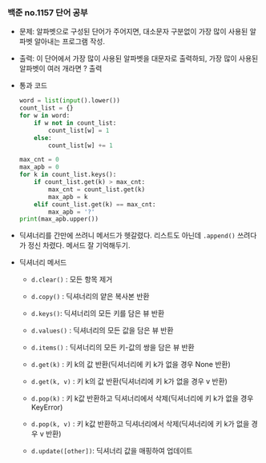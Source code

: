 ### 백준 no.1157 단어 공부

- 문제: 알파벳으로 구성된 단어가 주어지면, 대소문자 구분없이 가장 많이 사용된 알파벳 알아내는 프로그램 작성.

- 출력: 이 단어에서 가장 많이 사용된 알파벳을 대문자로 출력하되, 가장 많이 사용된 알파벳이 여러 개라면 ? 출력

- 통과 코드
  
  ```python
  word = list(input().lower())
  count_list = {}
  for w in word:
      if w not in count_list:
          count_list[w] = 1
      else:
          count_list[w] += 1
  
  max_cnt = 0
  max_apb = 0
  for k in count_list.keys():
      if count_list.get(k) > max_cnt:
          max_cnt = count_list.get(k)
          max_apb = k
      elif count_list.get(k) == max_cnt:
          max_apb = '?'
  print(max_apb.upper())
  
  ```



- 딕셔너리를 간만에 쓰려니 메서드가 헷갈렸다. 리스트도 아닌데 `.append()` 쓰려다가 정신 차렸다. 메서드 잘 기억해두기. 

- 딕셔너리 메서드
  
  - `d.clear()` : 모든 항목 제거
  
  - `d.copy()` : 딕셔너리의 얕은 복사본 반환
  
  - `d.keys()`: 딕셔너리의 모든 키를 담은 뷰 반환
  
  - `d.values()` : 딕셔너리의 모든 값을 담은 뷰 반환
  
  - `d.items()` : 딕셔너리의 모든 키-값의 쌍을 담은 뷰 반환
  
  - `d.get(k)` : 키 k의 값 반환(딕셔너리에 키 k가 없을 경우 None 반환)
  
  - `d.get(k, v)` : 키 k의 값 반환(딕셔너리에 키 k가 없을 경우 v 반환)
  
  - `d.pop(k)` : 키 k값 반환하고 딕셔너리에서 삭제(딕셔너리에 키 k가 없을 경우 KeyError)
  
  - `d.pop(k, v)` : 키 k값 반환하고 딕셔너리에서 삭제(딕셔너리에 키 k가 없을 경우 v 반환)
  
  - `d.update([other])`: 딕셔너리 값을 매핑하여 업데이트


